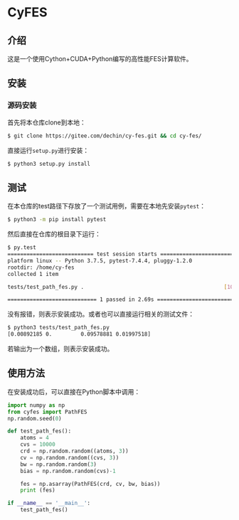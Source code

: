 # CyFES

## 介绍
这是一个使用Cython+CUDA+Python编写的高性能FES计算软件。

## 安装
### 源码安装
首先将本仓库clone到本地：
```bash
$ git clone https://gitee.com/dechin/cy-fes.git && cd cy-fes/
```
直接运行`setup.py`进行安装：
```bash
$ python3 setup.py install
```

## 测试
在本仓库的test路径下存放了一个测试用例，需要在本地先安装`pytest`：
```bash
$ python3 -m pip install pytest
```
然后直接在仓库的根目录下运行：
```bash
$ py.test
=========================== test session starts ===========================
platform linux -- Python 3.7.5, pytest-7.4.4, pluggy-1.2.0
rootdir: /home/cy-fes
collected 1 item                                                          

tests/test_path_fes.py .                                            [100%]

============================ 1 passed in 2.69s ============================
```
没有报错，则表示安装成功。或者也可以直接运行相关的测试文件：
```bash
$ python3 tests/test_path_fes.py 
[0.00892185 0.         0.09578881 0.01997518]
```
若输出为一个数组，则表示安装成功。

## 使用方法
在安装成功后，可以直接在Python脚本中调用：
```python
import numpy as np
from cyfes import PathFES
np.random.seed(0)

def test_path_fes():
    atoms = 4
    cvs = 10000
    crd = np.random.random((atoms, 3))
    cv = np.random.random((cvs, 3))
    bw = np.random.random(3)
    bias = np.random.random(cvs)-1

    fes = np.asarray(PathFES(crd, cv, bw, bias))
    print (fes)

if __name__ == '__main__':
    test_path_fes()
```

